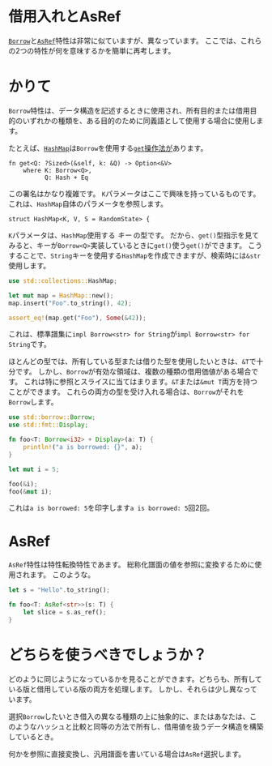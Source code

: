 # 借用入れとAsRef

[`Borrow`][borrow]と[`AsRef`][asref]特性は非常に似ていますが、異なっています。
ここでは、これらの2つの特性が何を意味するかを簡単に再考します。

[borrow]: ../../std/borrow/trait.Borrow.html
 [asref]: ../../std/convert/trait.AsRef.html


# かりて

`Borrow`特性は、データ構造を記述するときに使用され、所有目的または借用目的のいずれかの種類を、ある目的のために同義語として使用する場合に使用します。

たとえば、[`HashMap`][hashmap]は`Borrow`を使用する[`get`操作法が][get]あります。

```rust,ignore
fn get<Q: ?Sized>(&self, k: &Q) -> Option<&V>
    where K: Borrow<Q>,
          Q: Hash + Eq
```

[hashmap]: ../../std/collections/struct.HashMap.html
 [get]: ../../std/collections/struct.HashMap.html#method.get


この署名はかなり複雑です。
`K`パラメータはここで興味を持っているものです。
これは、`HashMap`自体のパラメータを参照します。

```rust,ignore
struct HashMap<K, V, S = RandomState> {
```

`K`パラメータは、`HashMap`使用する _キー_ の型です。
だから、`get()`型指示を見てみると、キーが`Borrow<Q>`実装しているときに`get()`使う`get()`ができます。
こうすることで、`String`キーを使用する`HashMap`を作成できますが、検索時には`&str`使用します。

```rust
use std::collections::HashMap;

let mut map = HashMap::new();
map.insert("Foo".to_string(), 42);

assert_eq!(map.get("Foo"), Some(&42));
```

これは、標準譜集に`impl Borrow<str> for String`が`impl Borrow<str> for String`です。

ほとんどの型では、所有している型または借りた型を使用したいときは、`&T`で十分です。
しかし、`Borrow`が有効な領域は、複数の種類の借用価値がある場合です。
これは特に参照とスライスに当てはまります。`&T`または`&mut T`両方を持つことができます。
これらの両方の型を受け入れる場合は、`Borrow`がそれを`Borrow`します。

```rust
use std::borrow::Borrow;
use std::fmt::Display;

fn foo<T: Borrow<i32> + Display>(a: T) {
    println!("a is borrowed: {}", a);
}

let mut i = 5;

foo(&i);
foo(&mut i);
```

これは`a is borrowed: 5`を印字します`a is borrowed: 5`回2回。

# AsRef

`AsRef`特性は特性転換特性であます。
総称化譜面の値を参照に変換するために使用されます。
このような。

```rust
let s = "Hello".to_string();

fn foo<T: AsRef<str>>(s: T) {
    let slice = s.as_ref();
}
```

# どちらを使うべきでしょうか？　

どのように同じようになっているかを見ることができます。どちらも、所有している版と借用している版の両方を処理します。
しかし、それらは少し異なっています。

選択`Borrow`したいとき借入の異なる種類の上に抽象的に、またはあなたは、このようなハッシュと比較と同等の方法で所有し、借用値を扱うデータ構造を構築しているとき。

何かを参照に直接変換し、汎用譜面を書いている場合は`AsRef`選択します。
